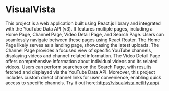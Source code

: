 # VisualVista
This project is a web application built using React.js library and integrated with the YouTube Data API (v3). It features multiple pages, including a Home Page, Channel Page, Video Detail Page, and Search Page. Users can seamlessly navigate between these pages using React Router. The Home Page likely serves as a landing page, showcasing the latest uploads. The Channel Page provides a focused view of specific YouTube channels, displaying videos and channel-related information. The Video Detail Page offers comprehensive information about individual videos and its related videos. Users can perform searches on the Search Page, with results fetched and displayed via the YouTube Data API. Moreover, this project includes custom direct channel links for user convenience, enabling quick access to specific channels.
Try it out here:https://visualvista.netlify.app/
